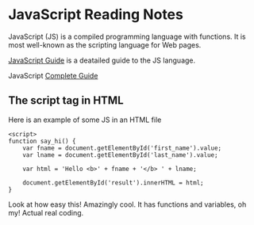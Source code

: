 # JavaScript Reading Notes

JavaScript (JS) is a compiled programming language with functions. It is most well-known as the scripting language for Web pages.

[JavaScript Guide](https://developer.mozilla.org/en-US/docs/Web/JavaScript/Guide) is a deatailed guide to the JS language.

JavaScript [Complete Guide](https://developer.mozilla.org/en-US/docs/Web/JavaScript/Reference)

## The script tag in HTML

Here is an example of some JS in an HTML file

```
<script>
function say_hi() {
    var fname = document.getElementById('first_name').value;
    var lname = document.getElementById('last_name').value;
 
    var html = 'Hello <b>' + fname + '</b> ' + lname;
 
    document.getElementById('result').innerHTML = html;
}
```
Look at how easy this!  Amazingly cool. It has functions and variables, oh my! Actual real coding. 